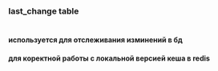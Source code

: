 ### last_change table

#

#### используется для отслеживания изминений в бд
#### для коректной работы с локальной версией кеша в redis

